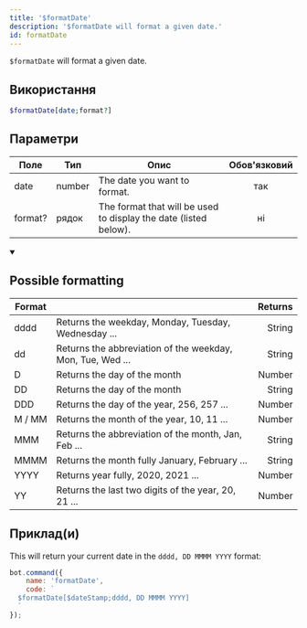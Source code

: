 ```yaml
---
title: '$formatDate'
description: '$formatDate will format a given date.'
id: formatDate
---
```


`$formatDate` will format a given date.

## Використання

```php
$formatDate[date;format?]
```

## Параметри

| Поле    | Тип    | Опис                                                             | Обов'язковий |
| ------- | ------ | ---------------------------------------------------------------- |:------------:|
| date    | number | The date you want to format.                                     |     так      |
| format? | рядок  | The format that will be used to display the date (listed below). |      ні      |

<details open>
  <summary> <h2> Possible formatting </h2></summary>

| Format |                                                            | Returns |
| ------ | ---------------------------------------------------------- | -------:|
| dddd   | Returns the weekday, Monday, Tuesday, Wednesday ...        |  String |
| dd     | Returns the abbreviation of the weekday, Mon, Tue, Wed ... |  String |
| D      | Returns the day of the month                               |  Number |
| DD     | Returns the day of the month                               |  String |
| DDD    | Returns the day of the year, 256, 257 ...                  |  Number |
| M / MM | Returns the month of the year, 10, 11 ...                  |  Number |
| MMM    | Returns the abbreviation of the month, Jan, Feb ...        |  String |
| MMMM   | Returns the month fully January, February ...              |  String |
| YYYY   | Returns year fully, 2020, 2021 ...                         |  Number |
| YY     | Returns the last two digits of the year, 20, 21 ...        |  Number |

</details>

## Приклад(и)

This will return your current date in the `dddd, DD MMMM YYYY` format:

```javascript
bot.command({
    name: 'formatDate',
    code: `
  $formatDate[$dateStamp;dddd, DD MMMM YYYY]
  `
});
```

